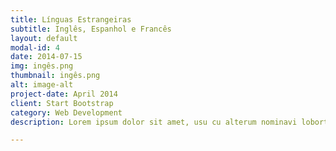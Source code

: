 ```yaml
---
title: Línguas Estrangeiras
subtitle: Inglês, Espanhol e Francês
layout: default
modal-id: 4
date: 2014-07-15
img: ingês.png
thumbnail: ingês.png
alt: image-alt
project-date: April 2014
client: Start Bootstrap
category: Web Development
description: Lorem ipsum dolor sit amet, usu cu alterum nominavi lobortis. At duo novum diceret. Tantas apeirian vix et, usu sanctus postulant inciderint ut, populo diceret necessitatibus in vim. Cu eum dicam feugiat noluisse.

---
```

